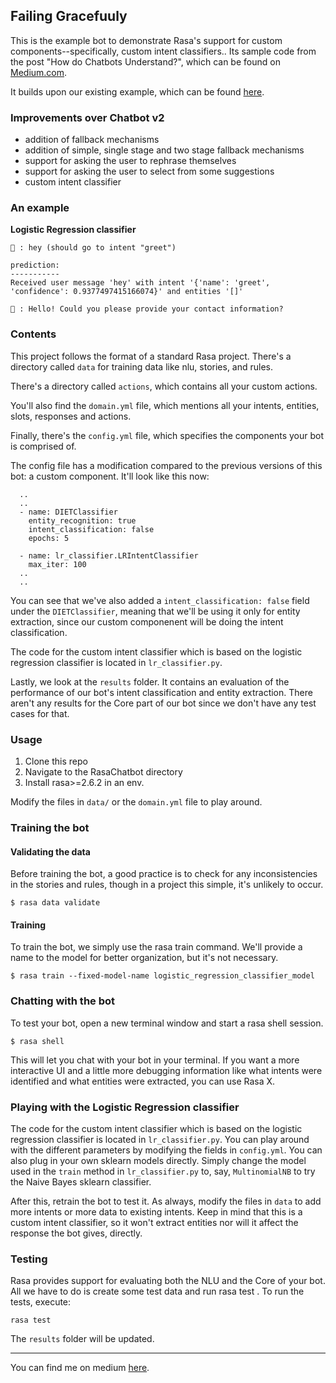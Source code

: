 ## Failing Gracefuuly

This is the example bot to demonstrate Rasa's support for custom components--specifically, custom intent classifiers.. Its sample code from the post "How do Chatbots Understand?", which can be found on [Medium.com](https://towardsdatascience.com/how-do-chatbots-understand-87227f9f96a7).

It builds upon our existing example, which can be found [here](../RasaChatbot_v2).

### Improvements over Chatbot v2
- addition of fallback mechanisms
- addition of simple, single stage and two stage fallback mechanisms
- support for asking the user to rephrase themselves
- support for asking the user to select from some suggestions
- custom intent classifier

### An example
**Logistic Regression classifier**
```
👨 : hey (should go to intent "greet")

prediction:
-----------
Received user message 'hey' with intent '{'name': 'greet', 'confidence': 0.9377497415166074}' and entities '[]'

🤖 : Hello! Could you please provide your contact information?

```


### Contents
This project follows the format of a standard Rasa project. There's a directory called `data` for training data like nlu, stories, and rules.

There's a directory called `actions`, which contains all your custom actions.

You'll also find the `domain.yml` file, which mentions all your intents, entities, slots, responses and actions.

Finally, there's the `config.yml` file, which specifies the components your bot is comprised of.

The config file has a modification compared to the previous versions of this bot: a custom component. It'll look like this now:
```
  ..
  ..
  - name: DIETClassifier
    entity_recognition: true
    intent_classification: false
    epochs: 5

  - name: lr_classifier.LRIntentClassifier
    max_iter: 100
  ..
  ..
```
You can see that we've also added a `intent_classification: false` field under the `DIETClassifier`, meaning that we'll be using it only for entity extraction, since our custom componenent will be doing the intent classification.

The code for the custom intent classifier which is based on the logistic regression classifier is located in `lr_classifier.py`.

Lastly, we look at the `results` folder. It contains an evaluation of the performance of our bot's intent classification and entity extraction. There aren't any results for the Core part of our bot since we don't have any test cases for that. 

### Usage
1. Clone this repo
2. Navigate to the RasaChatbot directory
3. Install rasa>=2.6.2 in an env.

Modify the files in `data/` or the `domain.yml` file to play around.

### Training the bot
#### Validating the data
Before training the bot, a good practice is to check for any inconsistencies in the stories and rules, though in a project this simple, it's unlikely to occur.
```
$ rasa data validate
```

#### Training
To train the bot, we simply use the rasa train command. We'll provide a name to the model for better organization, but it's not necessary.
```
$ rasa train --fixed-model-name logistic_regression_classifier_model
```

### Chatting with the bot
To test your bot, open a new terminal window and start a rasa shell session.
```
$ rasa shell
```
This will let you chat with your bot in your terminal. If you want a more interactive UI and a little more debugging information like what intents were identified and what entities were extracted, you can use Rasa X.

### Playing with the Logistic Regression classifier
The code for the custom intent classifier which is based on the logistic regression classifier is located in `lr_classifier.py`. You can play around with the different parameters by modifying the fields in `config.yml`. You can also plug in your own sklearn models directly. Simply change the model used in the `train` method in `lr_classifier.py` to, say, `MultinomialNB` to try the Naive Bayes sklearn classifier.

After this, retrain the bot to test it. As always, modify the files in `data` to add more intents or more data to existing intents. Keep in mind that this is a custom intent classifier, so it won't extract entities nor will it affect the response the bot gives, directly.

### Testing
Rasa provides support for evaluating both the NLU and the Core of your bot. All we have to do is create some test data and run rasa test . To run the  tests, execute:
```
rasa test
```
The `results` folder will be updated. 

---

You can find me on medium [here](https://polaris000.medium.com).
